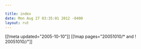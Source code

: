 ```yaml
---

title: index
date: Mon Aug 27 03:35:01 2012 -0400
layout: rut
---
```


[[!meta updated="2005-10-10"]]
[[!map pages="20051010/* and ! 20051010/*/*"]]
